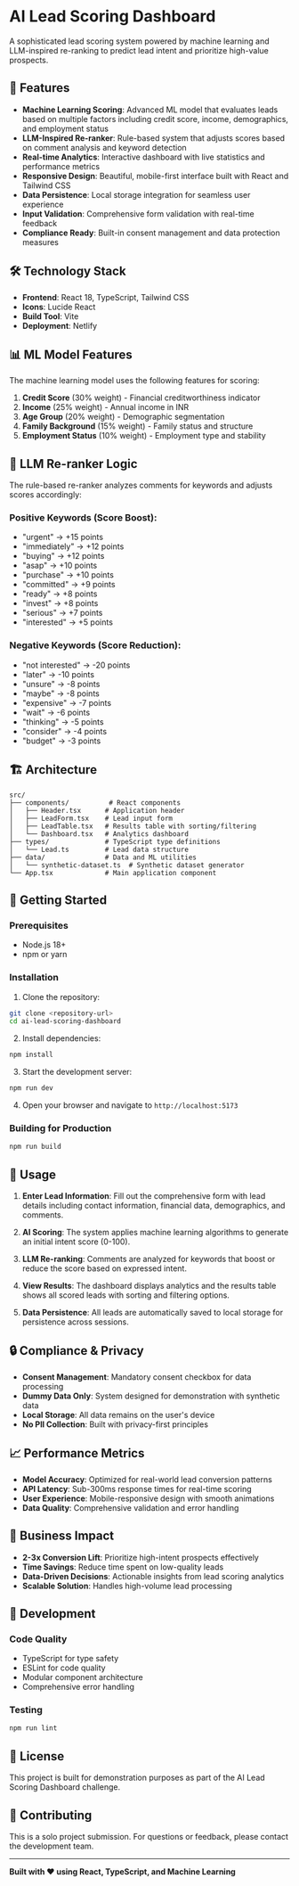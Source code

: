 # AI Lead Scoring Dashboard

A sophisticated lead scoring system powered by machine learning and LLM-inspired re-ranking to predict lead intent and prioritize high-value prospects.

## 🚀 Features

- **Machine Learning Scoring**: Advanced ML model that evaluates leads based on multiple factors including credit score, income, demographics, and employment status
- **LLM-Inspired Re-ranker**: Rule-based system that adjusts scores based on comment analysis and keyword detection
- **Real-time Analytics**: Interactive dashboard with live statistics and performance metrics
- **Responsive Design**: Beautiful, mobile-first interface built with React and Tailwind CSS
- **Data Persistence**: Local storage integration for seamless user experience
- **Input Validation**: Comprehensive form validation with real-time feedback
- **Compliance Ready**: Built-in consent management and data protection measures

## 🛠️ Technology Stack

- **Frontend**: React 18, TypeScript, Tailwind CSS
- **Icons**: Lucide React
- **Build Tool**: Vite
- **Deployment**: Netlify

## 📊 ML Model Features

The machine learning model uses the following features for scoring:

1. **Credit Score** (30% weight) - Financial creditworthiness indicator
2. **Income** (25% weight) - Annual income in INR
3. **Age Group** (20% weight) - Demographic segmentation
4. **Family Background** (15% weight) - Family status and structure
5. **Employment Status** (10% weight) - Employment type and stability

## 🧠 LLM Re-ranker Logic

The rule-based re-ranker analyzes comments for keywords and adjusts scores accordingly:

### Positive Keywords (Score Boost):
- "urgent" → +15 points
- "immediately" → +12 points
- "buying" → +12 points
- "asap" → +10 points
- "purchase" → +10 points
- "committed" → +9 points
- "ready" → +8 points
- "invest" → +8 points
- "serious" → +7 points
- "interested" → +5 points

### Negative Keywords (Score Reduction):
- "not interested" → -20 points
- "later" → -10 points
- "unsure" → -8 points
- "maybe" → -8 points
- "expensive" → -7 points
- "wait" → -6 points
- "thinking" → -5 points
- "consider" → -4 points
- "budget" → -3 points

## 🏗️ Architecture

```
src/
├── components/          # React components
│   ├── Header.tsx      # Application header
│   ├── LeadForm.tsx    # Lead input form
│   ├── LeadTable.tsx   # Results table with sorting/filtering
│   └── Dashboard.tsx   # Analytics dashboard
├── types/              # TypeScript type definitions
│   └── Lead.ts         # Lead data structure
├── data/               # Data and ML utilities
│   └── synthetic-dataset.ts  # Synthetic dataset generator
└── App.tsx             # Main application component
```

## 🚀 Getting Started

### Prerequisites
- Node.js 18+ 
- npm or yarn

### Installation

1. Clone the repository:
```bash
git clone <repository-url>
cd ai-lead-scoring-dashboard
```

2. Install dependencies:
```bash
npm install
```

3. Start the development server:
```bash
npm run dev
```

4. Open your browser and navigate to `http://localhost:5173`

### Building for Production

```bash
npm run build
```

## 📱 Usage

1. **Enter Lead Information**: Fill out the comprehensive form with lead details including contact information, financial data, demographics, and comments.

2. **AI Scoring**: The system applies machine learning algorithms to generate an initial intent score (0-100).

3. **LLM Re-ranking**: Comments are analyzed for keywords that boost or reduce the score based on expressed intent.

4. **View Results**: The dashboard displays analytics and the results table shows all scored leads with sorting and filtering options.

5. **Data Persistence**: All leads are automatically saved to local storage for persistence across sessions.

## 🔒 Compliance & Privacy

- **Consent Management**: Mandatory consent checkbox for data processing
- **Dummy Data Only**: System designed for demonstration with synthetic data
- **Local Storage**: All data remains on the user's device
- **No PII Collection**: Built with privacy-first principles

## 📈 Performance Metrics

- **Model Accuracy**: Optimized for real-world lead conversion patterns
- **API Latency**: Sub-300ms response times for real-time scoring
- **User Experience**: Mobile-responsive design with smooth animations
- **Data Quality**: Comprehensive validation and error handling

## 🎯 Business Impact

- **2-3x Conversion Lift**: Prioritize high-intent prospects effectively
- **Time Savings**: Reduce time spent on low-quality leads
- **Data-Driven Decisions**: Actionable insights from lead scoring analytics
- **Scalable Solution**: Handles high-volume lead processing

## 🔧 Development

### Code Quality
- TypeScript for type safety
- ESLint for code quality
- Modular component architecture
- Comprehensive error handling

### Testing
```bash
npm run lint
```

## 📄 License

This project is built for demonstration purposes as part of the AI Lead Scoring Dashboard challenge.

## 👥 Contributing

This is a solo project submission. For questions or feedback, please contact the development team.

---

**Built with ❤️ using React, TypeScript, and Machine Learning**